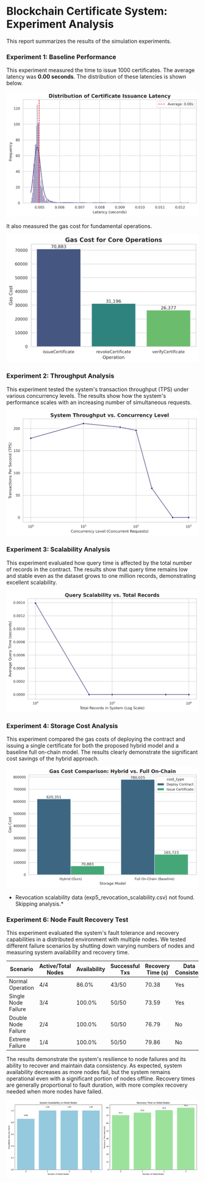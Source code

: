 # Blockchain Certificate System: Experiment Analysis
This report summarizes the results of the simulation experiments.

### Experiment 1: Baseline Performance
This experiment measured the time to issue 1000 certificates. The average latency was **0.00 seconds**. The distribution of these latencies is shown below.

![Fig1A Issuance Latency](./fig1a_issuance_latency.png)

It also measured the gas cost for fundamental operations.

![Fig1B Gas Cost](./fig1b_gas_cost.png)

### Experiment 2: Throughput Analysis
This experiment tested the system's transaction throughput (TPS) under various concurrency levels. The results show how the system's performance scales with an increasing number of simultaneous requests.

![Fig2 Throughput](./fig2_throughput.png)

### Experiment 3: Scalability Analysis
This experiment evaluated how query time is affected by the total number of records in the contract. The results show that query time remains low and stable even as the dataset grows to one million records, demonstrating excellent scalability.

![Fig3 Scalability](./fig3_scalability.png)

### Experiment 4: Storage Cost Analysis
This experiment compared the gas costs of deploying the contract and issuing a single certificate for both the proposed hybrid model and a baseline full on-chain model. The results clearly demonstrate the significant cost savings of the hybrid approach.

![Fig4 Storage Cost](./fig4_storage_cost.png)

*   Revocation scalability data (exp5_revocation_scalability.csv) not found. Skipping analysis.*

### Experiment 6: Node Fault Recovery Test
This experiment evaluated the system's fault tolerance and recovery capabilities in a distributed environment with multiple nodes. We tested different failure scenarios by shutting down varying numbers of nodes and measuring system availability and recovery time.

| Scenario | Active/Total Nodes | Availability | Successful Txs | Recovery Time (s) | Data Consistent |
|----------|-------------------|-------------|---------------|-----------------|-------------------|
| Normal Operation | 4/4 | 86.0% | 43/50 | 70.38 | Yes |
| Single Node Failure | 3/4 | 100.0% | 50/50 | 73.59 | Yes |
| Double Node Failure | 2/4 | 100.0% | 50/50 | 76.79 | No |
| Extreme Failure | 1/4 | 100.0% | 50/50 | 79.86 | No |

The results demonstrate the system's resilience to node failures and its ability to recover and maintain data consistency. As expected, system availability decreases as more nodes fail, but the system remains operational even with a significant portion of nodes offline. Recovery times are generally proportional to fault duration, with more complex recovery needed when more nodes have failed.

![Fig6 Fault Tolerance](./fig6_fault_tolerance.png)

